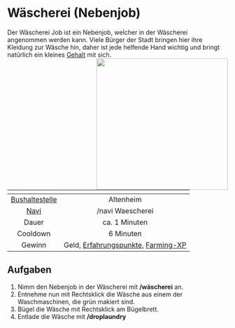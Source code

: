 # Wäscherei (Nebenjob)
Der Wäscherei Job ist ein Nebenjob, welcher in der Wäscherei angenommen werden kann. Viele Bürger der Stadt bringen hier ihre Kleidung zur Wäsche hin, daher ist jede helfende Hand wichtig und bringt natürlich ein kleines [Gehalt](../../pages/allgemein/payday.md) mit sich. <img align="right" width="300" eight="150" src="../../../assets/image/orte/Wäscherrei.png">

| <!-- --> | <!-- --> |
| :-: | :-: |
| [Bushaltestelle](../../pages/öpnv/bus.md) | Altenheim |
| [Navi](../../pages/allgemein/navigation.md) | /navi Waescherei |
| Dauer | ca. 1 Minuten |
| Cooldown | 6 Minuten |
| Gewinn | Geld, [Erfahrungspunkte](../../pages/allgemein/level.md), [Farming-XP](../../pages/skills/farming.md) |


## Aufgaben
1. Nimm den Nebenjob in der Wäscherei mit **/wäscherei** an.
2. Entnehme nun mit Rechtsklick die Wäsche aus einem der Waschmaschinen, die grün makiert sind.
3. Bügel die Wäsche mit Rechtsklick am Bügelbrett.
4. Entlade die Wäsche mit **/droplaundry**


